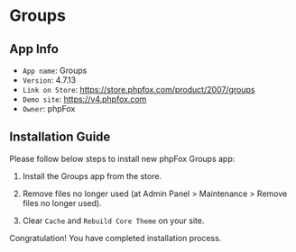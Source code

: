 # Groups

## App Info

- `App name`: Groups
- `Version`: 4.7.13
- `Link on Store`: https://store.phpfox.com/product/2007/groups
- `Demo site`: https://v4.phpfox.com
- `Owner`: phpFox

## Installation Guide

Please follow below steps to install new phpFox Groups app:

1. Install the Groups app from the store.

2. Remove files no longer used (at Admin Panel > Maintenance > Remove files no longer used).

3. Clear `Cache` and `Rebuild Core Theme` on your site.

Congratulation! You have completed installation process.
